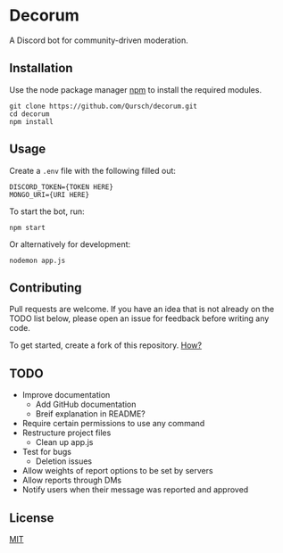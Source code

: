 # Decorum

A Discord bot for community-driven moderation.

## Installation

Use the node package manager [npm](https://www.npmjs.com/) to install the required modules.

```
git clone https://github.com/Qursch/decorum.git
cd decorum
npm install
```

## Usage

Create a `.env` file with the following filled out:

```
DISCORD_TOKEN={TOKEN HERE}
MONGO_URI={URI HERE}
```
To start the bot, run:
```
npm start
```
Or alternatively for development:
```
nodemon app.js
```

## Contributing

Pull requests are welcome. If you have an idea that is not already on the TODO list below, please open an issue for feedback before writing any code.

To get started, create a fork of this repository.
[How?](https://docs.github.com/en/github/getting-started-with-github/quickstart/fork-a-repo)

## TODO 

- Improve documentation
  - Add GitHub documentation
  - Breif explanation in README?
- Require certain permissions to use any command
- Restructure project files
  - Clean up app.js
- Test for bugs
  - Deletion issues
- Allow weights of report options to be set by servers
- Allow reports through DMs
- Notify users when their message was reported and approved

## License

[MIT](https://choosealicense.com/licenses/mit/)

